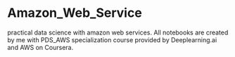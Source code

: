 # Amazon_Web_Service
practical data science with amazon web services. All notebooks are created by me with PDS_AWS specialization course provided by Deeplearning.ai and AWS on Coursera.
